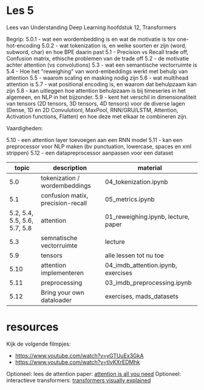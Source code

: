 # Les 5
Lees van Understanding Deep Learning hoofdstuk 12, Transformers

Begrip:
5.0.1 - wat een wordembedding is en wat de motivatie is tov one-hot-encoding
5.0.2 - wat tokenization is, en welke soorten er zijn (word, subword, char) en hoe BPE daarin past
5.1 - Precision vs Recall trade off, Confusion matrix, ethische problemen van de trade off
5.2 - de motivatie achter attention (vs convolutions)
5.3 - wat een semantische vectorruimte is
5.4 - Hoe het "reweighing" van word-embeddings werkt met behulp van attention
5.5 - waarom scaling en masking nodig zijn
5.6 - wat multihead attention is
5.7 - wat positional encoding is, en waarom dat behulpzaam kan zijn
5.8 - kan uitleggen hoe attention behulpzaam is bij timeseries in het algemeen, en NLP in het bijzonder.
5.9 - kent het verschil in dimensionaliteit van tensors (2D tensors, 3D tensors, 4D tensors) voor de diverse lagen  (Dense, 1D en 2D Convulutionl, MaxPool, RNN/GRU/LSTM, Attention, Activation functions, Flatten) en hoe deze met elkaar te combineren zijn.

Vaardigheden:

5.10 - een attention layer toevoegen aan een RNN model
5.11 - kan een preprocessor voor NLP maken (bv punctuation, lowercase, spaces en xml strippen)
5.12 - een datapreprocessor aanpassen voor een dataset

|                         topic | description                        |                            material |
|------------------------------ | ---------------------------------- |------------------------------------ |
|                          5.0  | tokenization / wordembeddings      |               04_tokenization.ipynb |
|                           5.1 | confusion matix, precision-recall  |                    05_metrics.ipynb |
| 5.2, 5.4, 5.5, 5.6, 5.7,  5.8 | attention                          | 01_reweighing.ipynb, lecture, paper |
|                           5.3 | semnatische vectorruimte           |                             lecture |
|                           5.9 | tensors                            |              alle lessen tot nu toe |
|                          5.10 | attention implementeren            |  04_imdb_attention.ipynb, exercises |
|                          5.11 | preprocessing                      |         03_imdb_preprocessing.ipynb |
|                          5.12 | Bring your own dataloader          |            exercises, mads_datasets |

# resources
Kijk de volgende filmpjes:
- https://www.youtube.com/watch?v=yGTUuEx3GkA
- https://www.youtube.com/watch?v=tIvKXrEDMhk

Optioneel: lees de attention paper:
[attention is all you need](https://arxiv.org/pdf/1706.03762.pdf)
Optioneel: interactieve transformers:
[transformers visually explained](https://poloclub.github.io/transformer-explainer/)
